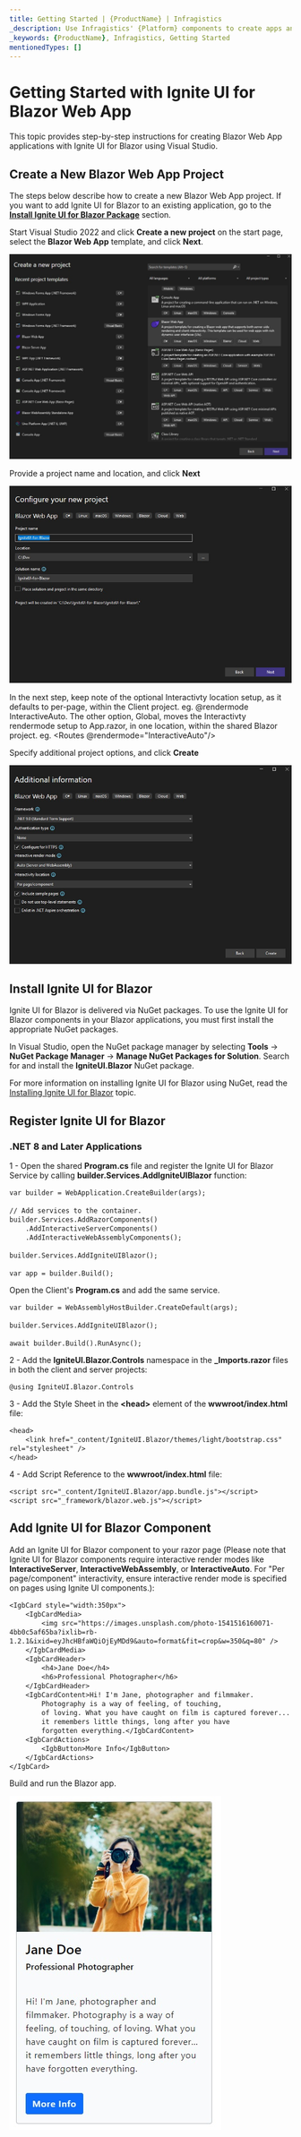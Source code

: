 ```yaml
---
title: Getting Started | {ProductName} | Infragistics
_description: Use Infragistics' {Platform} components to create apps and improve data visualization with the world’s fastest, virtualized, real-time {Platform} data grid and streaming financial and business and financial charts.
_keywords: {ProductName}, Infragistics, Getting Started
mentionedTypes: []
---
```

# Getting Started with Ignite UI for Blazor Web App

This topic provides step-by-step instructions for creating Blazor Web App applications with Ignite UI for Blazor using Visual Studio.

## Create a New Blazor Web App Project
The steps below describe how to create a new Blazor Web App project. If you want to add Ignite UI for Blazor to an existing application, go to the [**Install Ignite UI for Blazor Package**](#install-ignite-ui-for-blazor) section.

Start Visual Studio 2022 and click **Create a new project** on the start page, select the **Blazor Web App** template, and click **Next**.

<img src="../images/general/new-blazor-project-web-app.jpg" />

Provide a project name and location, and click **Next**

<img src="../images/general/new-blazor-project-configuring-web-app.jpg" />

In the next step, keep note of the optional Interactivty location setup, as it defaults to per-page, within the Client project. eg. @rendermode InteractiveAuto. The other option, Global, moves the Interactivty rendermode setup to App.razor, in one location, within the shared Blazor project. eg. <Routes @rendermode="InteractiveAuto"/>

Specify additional project options, and click **Create**

<img src="../images/general/new-blazor-project-web-app-info.jpg" />

## Install Ignite UI for Blazor

Ignite UI for Blazor is delivered via NuGet packages. To use the Ignite UI for Blazor components in your Blazor applications, you must first install the appropriate NuGet packages.

In Visual Studio, open the NuGet package manager by selecting **Tools** → **NuGet Package Manager** → **Manage NuGet Packages for Solution**. Search for and install the **IgniteUI.Blazor** NuGet package.

For more information on installing Ignite UI for Blazor using NuGet, read the [Installing Ignite UI for Blazor](general-installing-blazor.md) topic.

## Register Ignite UI for Blazor

### .NET 8 and Later Applications

1 - Open the shared **Program.cs** file and register the Ignite UI for Blazor Service by calling **builder.Services.AddIgniteUIBlazor** function:

```razor
var builder = WebApplication.CreateBuilder(args);

// Add services to the container.
builder.Services.AddRazorComponents()
    .AddInteractiveServerComponents()
    .AddInteractiveWebAssemblyComponents();

builder.Services.AddIgniteUIBlazor();

var app = builder.Build();
```

Open the Client's **Program.cs** and add the same service.

```razor
var builder = WebAssemblyHostBuilder.CreateDefault(args);

builder.Services.AddIgniteUIBlazor();

await builder.Build().RunAsync();
```

2 - Add the **IgniteUI.Blazor.Controls** namespace in the **_Imports.razor** files in both the client and server projects:

```razor
@using IgniteUI.Blazor.Controls
```

3 - Add the Style Sheet in the **<head\>** element of the **wwwroot/index.html** file:

```razor
<head>
    <link href="_content/IgniteUI.Blazor/themes/light/bootstrap.css" rel="stylesheet" />
</head>
```

4 - Add Script Reference to the **wwwroot/index.html** file:

```razor
<script src="_content/IgniteUI.Blazor/app.bundle.js"></script>
<script src="_framework/blazor.web.js"></script>
```

## Add Ignite UI for Blazor Component

Add an Ignite UI for Blazor component to your razor page (Please note that Ignite UI for Blazor components require interactive render modes like **InteractiveServer**, **InteractiveWebAssembly**, or **InteractiveAuto**. For "Per page/component" interactivity, ensure interactive render mode is specified on pages using Ignite UI components.):

```razor
<IgbCard style="width:350px">
    <IgbCardMedia>
        <img src="https://images.unsplash.com/photo-1541516160071-4bb0c5af65ba?ixlib=rb-1.2.1&ixid=eyJhcHBfaWQiOjEyMDd9&auto=format&fit=crop&w=350&q=80" />
    </IgbCardMedia>
    <IgbCardHeader>
        <h4>Jane Doe</h4>
        <h6>Professional Photographer</h6>
    </IgbCardHeader>
    <IgbCardContent>Hi! I'm Jane, photographer and filmmaker.
        Photography is a way of feeling, of touching,
        of loving. What you have caught on film is captured forever...
        it remembers little things, long after you have
        forgotten everything.</IgbCardContent>
    <IgbCardActions>
        <IgbButton>More Info</IgbButton>
    </IgbCardActions>
</IgbCard>
```

Build and run the Blazor app.

<img src="../images/general/getting-started-blazor-card.jpg" />
